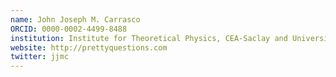 ```yaml
---
name: John Joseph M. Carrasco
ORCID: 0000-0002-4499-8488
institution: Institute for Theoretical Physics, CEA-Saclay and University of Paris-Saclay
website: http://prettyquestions.com
twitter: jjmc
---
```

